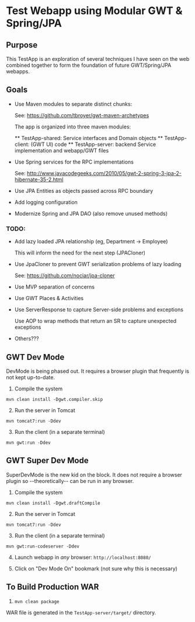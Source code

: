 # Test Webapp using Modular GWT & Spring/JPA

## Purpose

This TestApp is an exploration of several techniques I have seen on the web
combined together to form the foundation of future GWT/Spring/JPA webapps.


## Goals

* Use Maven modules to separate distinct chunks:

    See: https://github.com/tbroyer/gwt-maven-archetypes
    
    The app is organized into three maven modules:
    
    ** TestApp-shared: Service interfaces and Domain objects
    ** TestApp-client: (GWT UI) code
    ** TestApp-server: backend Service implementation and webapp/GWT files
    
* Use Spring services for the RPC implementations

    See: http://www.javacodegeeks.com/2010/05/gwt-2-spring-3-jpa-2-hibernate-35-2.html
    
* Use JPA Entities as objects passed across RPC boundary
* Add logging configuration
* Modernize Spring and JPA DAO (also remove unused methods)

### TODO:

* Add lazy loaded JPA relationship (eg, Department -> Employee)

    This will inform the need for the next step (JPACloner)
    
* Use JpaCloner to prevent GWT serialization problems of lazy loading

    See: https://github.com/nociar/jpa-cloner
    
* Use MVP separation of concerns

* Use GWT Places & Activities

* Use ServerResponse to capture Server-side problems and exceptions

    Use AOP to wrap methods that return an SR to capture unexpected exceptions
    
* Others???


## GWT Dev Mode

DevMode is being phased out.  It requires a browser plugin that frequently
is not kept up-to-date.

1. Compile the system

 ```mvn clean install -Dgwt.compiler.skip```

2. Run the server in Tomcat

 ```mvn tomcat7:run -Ddev```

3. Run the client (in a separate terminal)

 ```mvn gwt:run -Ddev```


## GWT Super Dev Mode

SuperDevMode is the new kid on the block.  It does not require a browser
plugin so --theoretically-- can be run in any browser.

1. Compile the system

 ```mvn clean install -Dgwt.draftCompile```

2. Run the server in Tomcat

 ```mvn tomcat7:run -Ddev```

3. Run the client (in a separate terminal)

 ```mvn gwt:run-codeserver -Ddev```

4. Launch webapp in *any* browser: ```http://localhost:8080/```

5. Click on "Dev Mode On" bookmark (not sure why this is necessary)


## To Build Production WAR

1. ```mvn clean package```

 WAR file is generated in the ```TestApp-server/target/``` directory.
